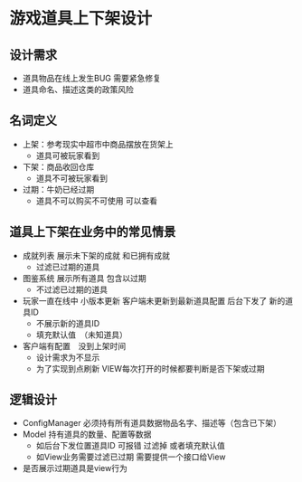 # 游戏道具上下架设计

## 设计需求

- 道具物品在线上发生BUG 需要紧急修复
- 道具命名、描述这类的政策风险

## 名词定义

- 上架：参考现实中超市中商品摆放在货架上
  - 道具可被玩家看到
- 下架：商品收回仓库
  - 道具不可被玩家看到
- 过期：牛奶已经过期
  - 道具不可以购买不可使用 可以查看

## 道具上下架在业务中的常见情景

- 成就列表 展示未下架的成就 和已拥有成就
  - 过滤已过期的道具
- 图鉴系统 展示所有道具 包含以过期
  - 不过滤已过期的道具
- 玩家一直在线中 小版本更新 客户端未更新到最新道具配置 后台下发了 新的道具ID
  - 不展示新的道具ID
  - 填充默认值　（未知道具）
- 客户端有配置　没到上架时间
  - 设计需求为不显示
  - 为了实现到点刷新  VIEW每次打开的时候都要判断是否下架或过期

## 逻辑设计

- ConfigManager 必须持有所有道具数据物品名字、描述等（包含已下架）
- Model 持有道具的数量、配置等数据
  - 如后台下发位置道具ID 可报错 过滤掉 或者填充默认值
  - 如View业务需要过滤已过期 需要提供一个接口给View
- 是否展示过期道具是view行为

